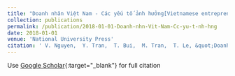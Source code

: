 ```yaml
---
title: "Doanh nhân Việt Nam - Các yếu tố ảnh hưởng[Vietnamese entrepreneurs – Factors affecting performance]"
collection: publications
permalink: /publication/2018-01-01-Doanh-nhn-Vit-Nam-Cc-yu-t-nh-hng
date: 2018-01-01
venue: 'National University Press'
citation: ' V. Nguyen,  Y. Tran,  T. Bui,  M. Tran,  T. Le, &quot;Doanh nhân Việt Nam - Các yếu tố ảnh hưởng[Vietnamese entrepreneurs – Factors affecting performance].&quot; National University Press, 2018.'
---
```

Use [Google Scholar](https://scholar.google.com/scholar?q=Doanh+nhân+Việt+Nam+++Các+yếu+tố+ảnh+hưởng[Vietnamese+entrepreneurs+–+Factors+affecting+performance]){:target="_blank"} for full citation